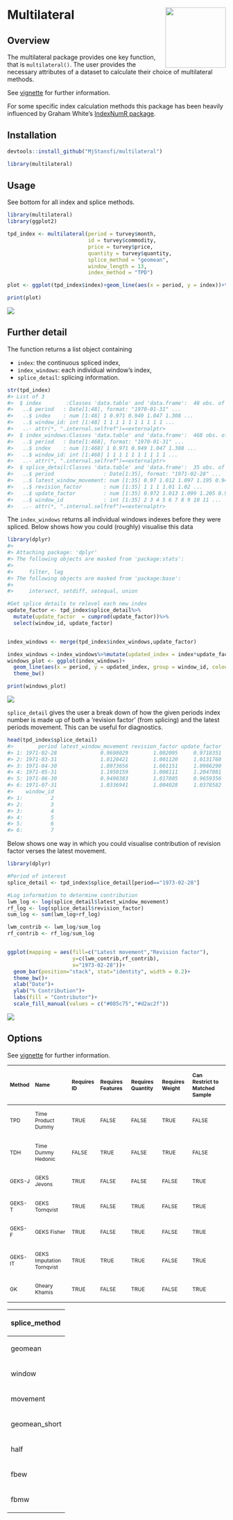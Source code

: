 
# Multilateral <img src='man/figures/logo-v2.png' align="right" height="139" />

## Overview

The multilateral package provides one key function, that is
`multilateral()`. The user provides the necessary attributes of a
dataset to calculate their choice of multilateral methods.

See
[vignette](https://htmlpreview.github.io/?https://github.com/MjStansfi/multilateral/blob/main/doc/multilateral.html)
for further information.

For some specific index calculation methods this package has been
heavily influenced by Graham White’s [IndexNumR
package](https://github.com/grahamjwhite/IndexNumR).

## Installation

``` r
devtools::install_github("MjStansfi/multilateral")

library(multilateral)
```

## Usage

See bottom for all index and splice methods.

``` r
library(multilateral)
library(ggplot2)

tpd_index <- multilateral(period = turvey$month,
                          id = turvey$commodity,
                          price = turvey$price,
                          quantity = turvey$quantity,
                          splice_method = "geomean",
                          window_length = 13,
                          index_method = "TPD")

plot <- ggplot(tpd_index$index)+geom_line(aes(x = period, y = index))+theme_bw()

print(plot)
```

![](man/figures/README-example-1.png)<!-- -->

## Further detail

The function returns a list object containing

  - `index`: the continuous spliced index,
  - `index_windows`: each individual window’s index,
  - `splice_detail`: splicing information.

<!-- end list -->

``` r
str(tpd_index) 
#> List of 3
#>  $ index        :Classes 'data.table' and 'data.frame':  48 obs. of  3 variables:
#>   ..$ period   : Date[1:48], format: "1970-01-31" ...
#>   ..$ index    : num [1:48] 1 0.971 0.949 1.047 1.308 ...
#>   ..$ window_id: int [1:48] 1 1 1 1 1 1 1 1 1 1 ...
#>   ..- attr(*, ".internal.selfref")=<externalptr> 
#>  $ index_windows:Classes 'data.table' and 'data.frame':  468 obs. of  3 variables:
#>   ..$ period   : Date[1:468], format: "1970-01-31" ...
#>   ..$ index    : num [1:468] 1 0.971 0.949 1.047 1.308 ...
#>   ..$ window_id: int [1:468] 1 1 1 1 1 1 1 1 1 1 ...
#>   ..- attr(*, ".internal.selfref")=<externalptr> 
#>  $ splice_detail:Classes 'data.table' and 'data.frame':  35 obs. of  5 variables:
#>   ..$ period                : Date[1:35], format: "1971-02-28" ...
#>   ..$ latest_window_movement: num [1:35] 0.97 1.012 1.097 1.195 0.949 ...
#>   ..$ revision_factor       : num [1:35] 1 1 1 1.01 1.02 ...
#>   ..$ update_factor         : num [1:35] 0.972 1.013 1.099 1.205 0.966 ...
#>   ..$ window_id             : int [1:35] 2 3 4 5 6 7 8 9 10 11 ...
#>   ..- attr(*, ".internal.selfref")=<externalptr>
```

The `index_windows` returns all individual windows indexes before they
were spliced. Below shows how you could (roughly) visualise this data

``` r
library(dplyr)
#> 
#> Attaching package: 'dplyr'
#> The following objects are masked from 'package:stats':
#> 
#>     filter, lag
#> The following objects are masked from 'package:base':
#> 
#>     intersect, setdiff, setequal, union

#Get splice details to relevel each new index
update_factor <- tpd_index$splice_detail%>%
  mutate(update_factor  = cumprod(update_factor))%>%
  select(window_id, update_factor)


index_windows <- merge(tpd_index$index_windows,update_factor)

index_windows <-index_windows%>%mutate(updated_index = index*update_factor)
windows_plot <- ggplot(index_windows)+
  geom_line(aes(x = period, y = updated_index, group = window_id, colour = window_id))+
  theme_bw()

print(windows_plot)
```

![](man/figures/README-windows-1.png)<!-- -->

`splice_detail` gives the user a break down of how the given periods
index number is made up of both a ‘revision factor’ (from splicing) and
the latest periods movement. This can be useful for diagnostics.

``` r
head(tpd_index$splice_detail)
#>        period latest_window_movement revision_factor update_factor
#> 1: 1971-02-28              0.9698029        1.002095     0.9718351
#> 2: 1971-03-31              1.0120421        1.001120     1.0131760
#> 3: 1971-04-30              1.0973656        1.001151     1.0986290
#> 4: 1971-05-31              1.1950159        1.008111     1.2047081
#> 5: 1971-06-30              0.9490383        1.017805     0.9659356
#> 6: 1971-07-31              1.0336941        1.004028     1.0378582
#>    window_id
#> 1:         2
#> 2:         3
#> 3:         4
#> 4:         5
#> 5:         6
#> 6:         7
```

Below shows one way in which you could visualise contribution of
revision factor verses the latest movement.

``` r
library(dplyr)

#Period of interest
splice_detail <- tpd_index$splice_detail[period=="1973-02-28"]

#Log information to determine contribution
lwm_log <- log(splice_detail$latest_window_movement)
rf_log <- log(splice_detail$revision_factor)
sum_log <- sum(lwm_log+rf_log)

lwm_contrib <- lwm_log/sum_log
rf_contrib <- rf_log/sum_log


ggplot(mapping = aes(fill=c("Latest movement","Revision factor"),
                     y=c(lwm_contrib,rf_contrib),
                     x="1973-02-28"))+
  geom_bar(position="stack", stat="identity", width = 0.2)+
  theme_bw()+
  xlab("Date")+
  ylab("% Contribution")+
  labs(fill = "Contributor")+
  scale_fill_manual(values = c("#085c75","#d2ac2f"))
```

![](man/figures/README-visualise-contrib-1.png)<!-- -->

## Options

See
[vignette](https://htmlpreview.github.io/?https://github.com/MjStansfi/multilateral/blob/main/doc/multilateral.html)
for further
information.

<table class="table" style="font-size: 12px; margin-left: auto; margin-right: auto;">

<thead>

<tr>

<th style="text-align:left;">

Method

</th>

<th style="text-align:left;">

Name

</th>

<th style="text-align:left;">

Requires ID

</th>

<th style="text-align:left;">

Requires Features

</th>

<th style="text-align:left;">

Requires Quantity

</th>

<th style="text-align:left;">

Requires Weight

</th>

<th style="text-align:left;">

Can Restrict to Matched Sample

</th>

</tr>

</thead>

<tbody>

<tr>

<td style="text-align:left;">

TPD

</td>

<td style="text-align:left;">

Time Product Dummy

</td>

<td style="text-align:left;">

TRUE

</td>

<td style="text-align:left;">

FALSE

</td>

<td style="text-align:left;">

FALSE

</td>

<td style="text-align:left;">

TRUE

</td>

<td style="text-align:left;">

FALSE

</td>

</tr>

<tr>

<td style="text-align:left;">

TDH

</td>

<td style="text-align:left;">

Time Dummy Hedonic

</td>

<td style="text-align:left;">

FALSE

</td>

<td style="text-align:left;">

TRUE

</td>

<td style="text-align:left;">

FALSE

</td>

<td style="text-align:left;">

TRUE

</td>

<td style="text-align:left;">

FALSE

</td>

</tr>

<tr>

<td style="text-align:left;">

GEKS-J

</td>

<td style="text-align:left;">

GEKS Jevons

</td>

<td style="text-align:left;">

TRUE

</td>

<td style="text-align:left;">

FALSE

</td>

<td style="text-align:left;">

FALSE

</td>

<td style="text-align:left;">

FALSE

</td>

<td style="text-align:left;">

TRUE

</td>

</tr>

<tr>

<td style="text-align:left;">

GEKS-T

</td>

<td style="text-align:left;">

GEKS Tornqvist

</td>

<td style="text-align:left;">

TRUE

</td>

<td style="text-align:left;">

FALSE

</td>

<td style="text-align:left;">

TRUE

</td>

<td style="text-align:left;">

FALSE

</td>

<td style="text-align:left;">

TRUE

</td>

</tr>

<tr>

<td style="text-align:left;">

GEKS-F

</td>

<td style="text-align:left;">

GEKS Fisher

</td>

<td style="text-align:left;">

TRUE

</td>

<td style="text-align:left;">

FALSE

</td>

<td style="text-align:left;">

TRUE

</td>

<td style="text-align:left;">

FALSE

</td>

<td style="text-align:left;">

TRUE

</td>

</tr>

<tr>

<td style="text-align:left;">

GEKS-IT

</td>

<td style="text-align:left;">

GEKS Imputation Tornqvist

</td>

<td style="text-align:left;">

TRUE

</td>

<td style="text-align:left;">

TRUE

</td>

<td style="text-align:left;">

TRUE

</td>

<td style="text-align:left;">

FALSE

</td>

<td style="text-align:left;">

TRUE

</td>

</tr>

<tr>

<td style="text-align:left;">

GK

</td>

<td style="text-align:left;">

Gheary Khamis

</td>

<td style="text-align:left;">

TRUE

</td>

<td style="text-align:left;">

FALSE

</td>

<td style="text-align:left;">

TRUE

</td>

<td style="text-align:left;">

FALSE

</td>

<td style="text-align:left;">

TRUE

</td>

</tr>

</tbody>

</table>

<table>

<thead>

<tr>

<th style="text-align:left;">

splice\_method

</th>

</tr>

</thead>

<tbody>

<tr>

<td style="text-align:left;">

geomean

</td>

</tr>

<tr>

<td style="text-align:left;">

window

</td>

</tr>

<tr>

<td style="text-align:left;">

movement

</td>

</tr>

<tr>

<td style="text-align:left;">

geomean\_short

</td>

</tr>

<tr>

<td style="text-align:left;">

half

</td>

</tr>

<tr>

<td style="text-align:left;">

fbew

</td>

</tr>

<tr>

<td style="text-align:left;">

fbmw

</td>

</tr>

</tbody>

</table>
